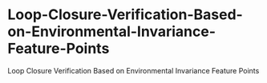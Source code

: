 # Loop-Closure-Verification-Based-on-Environmental-Invariance-Feature-Points
Loop Closure Verification Based on Environmental Invariance Feature Points
